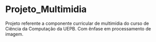 # Projeto_Multimidia
Projeto referente a componente curricular de multimídia do curso de Ciência da Computação da UEPB. 
Com ênfase em processamento de imagem.
